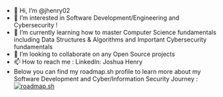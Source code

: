 - 👋 Hi, I’m @jhenry02
- 👀 I’m interested in Software Development/Engineering and Cybersecurity !
- 🌱 I’m currently learning how to master Computer Science fundamentals including Data Structures & Algorithms and Important Cybersecurity fundamentals
- 💞️ I’m looking to collaborate on any Open Source projects
- 📫 How to reach me : LinkedIn: Joshua Henry
- Below you can find my roadmap.sh profile to learn more about my Software Development
and Cyber/Information Security Journey :
[![roadmap.sh](https://roadmap.sh/card/wide/668842d0501413692b802e34?variant=dark&roadmaps=cyber-security%2Cqa%2Cdevops)](https://roadmap.sh)
<!---
jhenry02/jhenry02 is a ✨ special ✨ repository because its `README.md` (this file) appears on your GitHub profile.
You can click the Preview link to take a look at your changes.
--->
